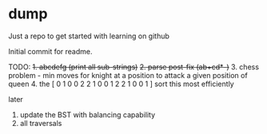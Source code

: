 # dump
Just a repo to get started with learning on github

Initial commit for readme.

TODO:
~~1. abcdefg (print all sub-strings)~~
~~2. parse post-fix (ab+cd*-)~~
3. chess problem - min moves for knight at a position to attack a given position of queen
4. the [ 0 1 0 0 2 2 1 0 0 1 2 2 1 0 0 1 ] sort this most efficiently

later
1. update the BST with balancing capability
2. all traversals
